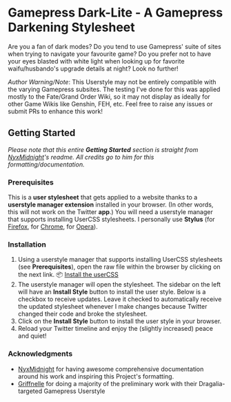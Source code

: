 # Gamepress Dark-Lite - A Gamepress Darkening Stylesheet

Are you a fan of dark modes? Do you tend to use Gamepress' suite of sites when trying to navigate your favourite game? Do you prefer not to have your eyes blasted with white light when looking up for favorite waifu/husbando's upgrade details at night? Look no further!

*Author Warning/Note*: This Userstyle may not be entirely compatible with the varying Gamepress subsites. The testing I've done for this was applied mostly to the Fate/Grand Order Wiki, so it may not display as ideally for other Game Wikis like Genshin, FEH, etc. Feel free to raise any issues or submit PRs to enhance this work!

## Getting Started
*Please note that this entire **Getting Started** section is straight from [NyxMidnight](https://github.com/nyxmidnight/twitter-detox/blob/master/README.md)'s readme. All credits go to him for this formatting/documentation.*

### Prerequisites

This is a **user stylesheet** that gets applied to a website thanks to a **userstyle manager extension** installed in your browser. (In other words, this will not work on the Twitter **app**.) You will need a userstyle manager that supports installing UserCSS stylesheets. I personally use **Stylus** (for [Firefox](https://addons.mozilla.org/en-US/firefox/addon/styl-us/), for [Chrome](https://chrome.google.com/webstore/detail/stylus/clngdbkpkpeebahjckkjfobafhncgmne), for [Opera](https://addons.opera.com/en-gb/extensions/details/stylus/)).

### Installation

1.  Using a userstyle manager that supports installing UserCSS stylesheets (see **Prerequisites**), open the raw file within the browser by clicking on the next link.
    :package: [Install the userCSS](https://github.com/ersgonzalo/eg-user-styles/raw/master/gamepress-dark-lite/gamepress-dark-lite.user.css)
2.  The userstyle manager will open the stylesheet. The sidebar on the left will have an **Install Style** button to install the user style. Below is a checkbox to receive updates. Leave it checked to automatically receive the updated stylesheet whenever I make changes because Twitter changed their code and broke the stylesheet.
3.  Click on the **Install Style** button to install the user style in your browser.
4.  Reload your Twitter timeline and enjoy the (slightly increased) peace and quiet!


### Acknowledgments

-  [NyxMidnight](https://github.com/nyxmidnight) for having awesome comprehensive documentation around his work and inspiring this Project's formatting. 
-  [Griffnelle](https://userstyles.org/styles/173780/dragalia-lost-gamepress-gamepedia-dark-theme) for doing a majority of the preliminary work with their Dragalia-targeted Gamepress Userstyle